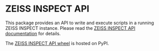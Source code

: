 # ZEISS INSPECT API

This package provides an API to write and execute scripts in a running ZEISS INSPECT instance.
Please read the [ZEISS INSPECT API documentation](https://zeiss.github.io/IQS/) for details.

The [ZEISS INSPECT API wheel](https://pypi.org/project/zeiss-inspect-api/) is hosted on PyPI.
